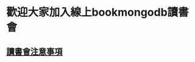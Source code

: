# 歡迎大家加入線上bookmongodb讀書會
## [讀書會注意事項](https://github.com/onlinereadbook/bookmongodb/tree/master/%E8%AE%80%E6%9B%B8%E6%9C%83%E6%B3%A8%E6%84%8F%E4%BA%8B%E9%A0%85)
